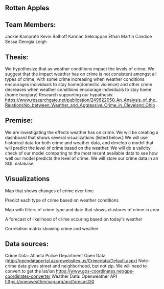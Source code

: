 ## Rotten Apples
## Team Members:
Jackie Kamprath
Kevin Balhoff
Kannan Sekkappan
Ethan Martin
Candice Sessa
Georgia Leigh

## Thesis: 
We hypothesize that as weather conditions impact the levels of crime. We suggest that the impact weather has on crime is not consistent amongst all types of crime, with some crime increasing when weather conditions encourages individuals to stay home(domestic violence) and other crime decreases when weather conditions encourage individuals to stay home (home burglary)
Research supporting our hypothesis: https://www.researchgate.net/publication/249622050_An_Analysis_of_the_Relationship_between_Weather_and_Aggressive_Crime_in_Cleveland_Ohio

## Premise: 
We are investigating the effects weather has on crime. We will be creating a dashboard that shows several visualizations (listed below.) We will use historical data for both crime and weather data, and develop a model that will predict the level of crime based on the weather. We will do a validity check of our model comparing to the most recent available data to see how well our model predicts the level of crime. We will store our crime data in an SQL database

## Visualizations
Map that shows changes of crime over time

Predict each type of crime based on weather conditions

Map with filters of crime type and date that shows clustures of crime in area

A forecast of likelihood of crime occuring based on today's weather

Correlation matrix showing crime and weather
 
## Data sources: 
Crime Data: Atlanta Police Department Open Data (http://opendataportal.azurewebsites.us/Crimedata/Default.aspx)
Note- crime data gives street and neighborhood, but not zip. We will need to convert to get the lat/lon https://www.gps-coordinates.net/gps-coordinates-converter
Weather Data: Openweather API
https://openweathermap.org/api/forecast30


